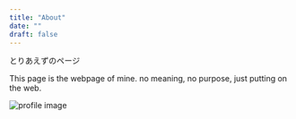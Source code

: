 ```yaml
---
title: "About"
date: "" 
draft: false
---
```


とりあえずのページ

This page is the webpage of mine.
no meaning, no purpose, just putting on the web.

![profile image](/profile.jpg)
